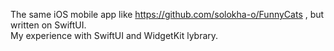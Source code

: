The same iOS mobile app like https://github.com/solokha-o/FunnyCats , but written on SwiftUI.</br>
My experience with SwiftUI and WidgetKit lybrary.</br>

